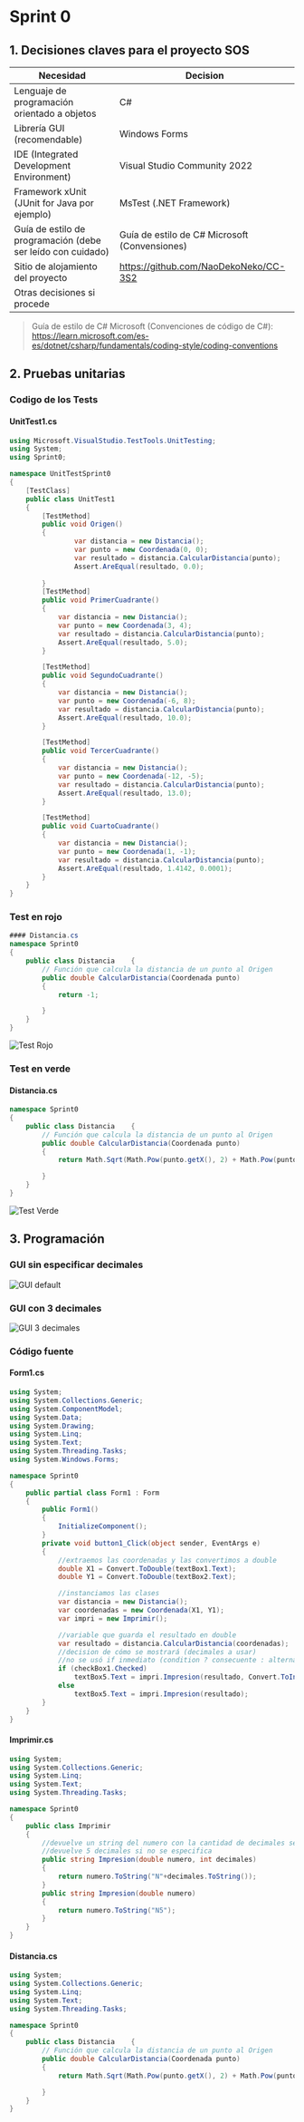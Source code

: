 # Sprint 0

## 1. Decisiones claves para el proyecto SOS 
| Necesidad | Decision |
| -------- | -------- |
| Lenguaje de programación orientado a objetos | C# |
|Librería GUI  (recomendable) |	Windows Forms |
| IDE (Integrated Development Environment) |	Visual Studio Community 2022 |
| Framework  xUnit (JUnit for Java por ejemplo)	| MsTest (.NET Framework) |
| Guía de estilo de programación (debe ser leído con cuidado) |	Guía de estilo de C# Microsoft (Convensiones) |
| Sitio de alojamiento del proyecto | https://github.com/NaoDekoNeko/CC-3S2 |
| Otras decisiones si procede | |	

> Guía de estilo de C# Microsoft (Convenciones de código de C#): https://learn.microsoft.com/es-es/dotnet/csharp/fundamentals/coding-style/coding-conventions

## 2. Pruebas unitarias
### Codigo de los Tests
#### UnitTest1.cs
```C#
using Microsoft.VisualStudio.TestTools.UnitTesting;
using System;
using Sprint0;

namespace UnitTestSprint0
{
    [TestClass]
    public class UnitTest1
    {
        [TestMethod]
        public void Origen()
        {
                var distancia = new Distancia();
                var punto = new Coordenada(0, 0);
                var resultado = distancia.CalcularDistancia(punto);
                Assert.AreEqual(resultado, 0.0);
            
        }
        [TestMethod]
        public void PrimerCuadrante()
        {
            var distancia = new Distancia();
            var punto = new Coordenada(3, 4);
            var resultado = distancia.CalcularDistancia(punto);
            Assert.AreEqual(resultado, 5.0);
        }

        [TestMethod]
        public void SegundoCuadrante()
        {
            var distancia = new Distancia();
            var punto = new Coordenada(-6, 8);
            var resultado = distancia.CalcularDistancia(punto);
            Assert.AreEqual(resultado, 10.0);
        }

        [TestMethod]
        public void TercerCuadrante()
        {
            var distancia = new Distancia();
            var punto = new Coordenada(-12, -5);
            var resultado = distancia.CalcularDistancia(punto);
            Assert.AreEqual(resultado, 13.0);
        }

        [TestMethod]
        public void CuartoCuadrante()
        {
            var distancia = new Distancia();
            var punto = new Coordenada(1, -1);
            var resultado = distancia.CalcularDistancia(punto);
            Assert.AreEqual(resultado, 1.4142, 0.0001);
        }
    }
}
```
### Test en rojo
```C#
#### Distancia.cs
namespace Sprint0
{
    public class Distancia    {
        // Función que calcula la distancia de un punto al Origen
        public double CalcularDistancia(Coordenada punto)
        {
            return -1;

        }
    }
}
```
![Test Rojo](TestRojo.png)

### Test en verde
#### Distancia.cs
```C#
namespace Sprint0
{
    public class Distancia    {
        // Función que calcula la distancia de un punto al Origen
        public double CalcularDistancia(Coordenada punto)
        {
            return Math.Sqrt(Math.Pow(punto.getX(), 2) + Math.Pow(punto.getY(), 2));

        }
    }
}
```
![Test Verde](TestVerde.png)

## 3. Programación
### GUI sin especificar decimales
![GUI default](GUI_default.png)
### GUI con 3 decimales
![GUI 3 decimales](GUI_3_decimales.png)
### Código fuente
#### Form1.cs
```C#
using System;
using System.Collections.Generic;
using System.ComponentModel;
using System.Data;
using System.Drawing;
using System.Linq;
using System.Text;
using System.Threading.Tasks;
using System.Windows.Forms;

namespace Sprint0
{
    public partial class Form1 : Form
    {
        public Form1()
        {
            InitializeComponent();
        }
        private void button1_Click(object sender, EventArgs e)
        {
            //extraemos las coordenadas y las convertimos a double
            double X1 = Convert.ToDouble(textBox1.Text);
            double Y1 = Convert.ToDouble(textBox2.Text);

            //instanciamos las clases  
            var distancia = new Distancia();
            var coordenadas = new Coordenada(X1, Y1);
            var impri = new Imprimir();

            //variable que guarda el resultado en double
            var resultado = distancia.CalcularDistancia(coordenadas);
            //decision de cómo se mostrará (decimales a usar)
            //no se usó if inmediato (condition ? consecuente : alternativa)
            if (checkBox1.Checked)
                textBox5.Text = impri.Impresion(resultado, Convert.ToInt16(numericUpDown1.Value));
            else
                textBox5.Text = impri.Impresion(resultado);
        }
    }
}
```
#### Imprimir.cs
```C#
using System;
using System.Collections.Generic;
using System.Linq;
using System.Text;
using System.Threading.Tasks;

namespace Sprint0
{
    public class Imprimir
    {
        //devuelve un string del numero con la cantidad de decimales seleccionados
        //devuelve 5 decimales si no se especifica
        public string Impresion(double numero, int decimales)
        {
            return numero.ToString("N"+decimales.ToString());
        }
        public string Impresion(double numero)
        {
            return numero.ToString("N5");
        }
    }
}
```

#### Distancia.cs
```C#
using System;
using System.Collections.Generic;
using System.Linq;
using System.Text;
using System.Threading.Tasks;

namespace Sprint0
{
    public class Distancia    {
        // Función que calcula la distancia de un punto al Origen
        public double CalcularDistancia(Coordenada punto)
        {
            return Math.Sqrt(Math.Pow(punto.getX(), 2) + Math.Pow(punto.getY(), 2));

        }
    }
}
```